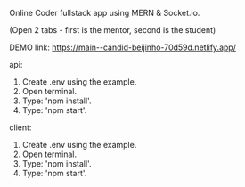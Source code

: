 Online Coder fullstack app using MERN & Socket.io.

(Open 2 tabs - first is the mentor, second is the student)


DEMO link: https://main--candid-beijinho-70d59d.netlify.app/

api:

1. Create .env using the example.
2. Open terminal.
3. Type: 'npm install'.
3. Type: 'npm start'.

client:

1. Create .env using the example.
2. Open terminal.
3. Type: 'npm install'.
3. Type: 'npm start'.
